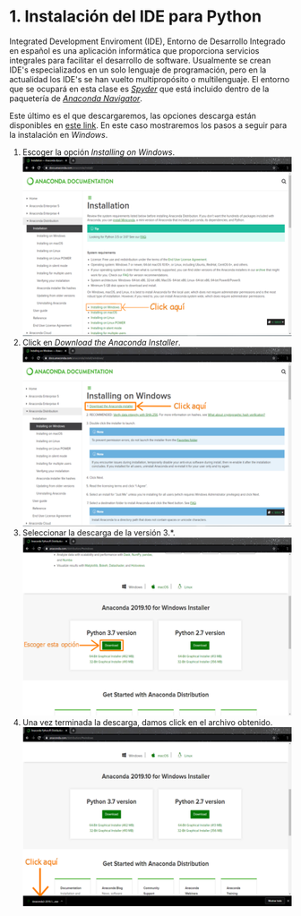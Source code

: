 # 1. Instalación del IDE para Python

Integrated Development Enviroment (IDE), Entorno de Desarrollo Integrado en español es una aplicación informática que proporciona servicios integrales para facilitar el desarrollo de software. Usualmente se crean IDE's especializados en un solo lenguaje de programación, pero en la actualidad los IDE's se han vuelto multipropósito o multilenguaje. El entorno que se ocupará en esta clase es [*Spyder*](https://www.spyder-ide.org/) que está incluido dentro de la paquetería de [*Anaconda Navigator*](https://docs.anaconda.com/anaconda/navigator/).

Este último es el que descargaremos, las opciones descarga están disponibles en [este link](https://docs.anaconda.com/anaconda/install/). En este caso mostraremos los pasos a seguir para la instalación en *Windows*.

1. Escoger la opción *Installing on Windows*.
![Install on Windows](/images/Python/installAnaconda.png)
1. Click en *Download the Anaconda Installer*.
![Download the Anaconda Installer](/images/Python/downloadAnaconda.png)
1. Seleccionar la descarga de la versión 3.*.
![Seleccionar la version 3.*](/images/Python/version3.png)
1. Una vez terminada la descarga, damos click en el archivo obtenido.
![Click en el archivo](/images/Python/clickDescargables.png)